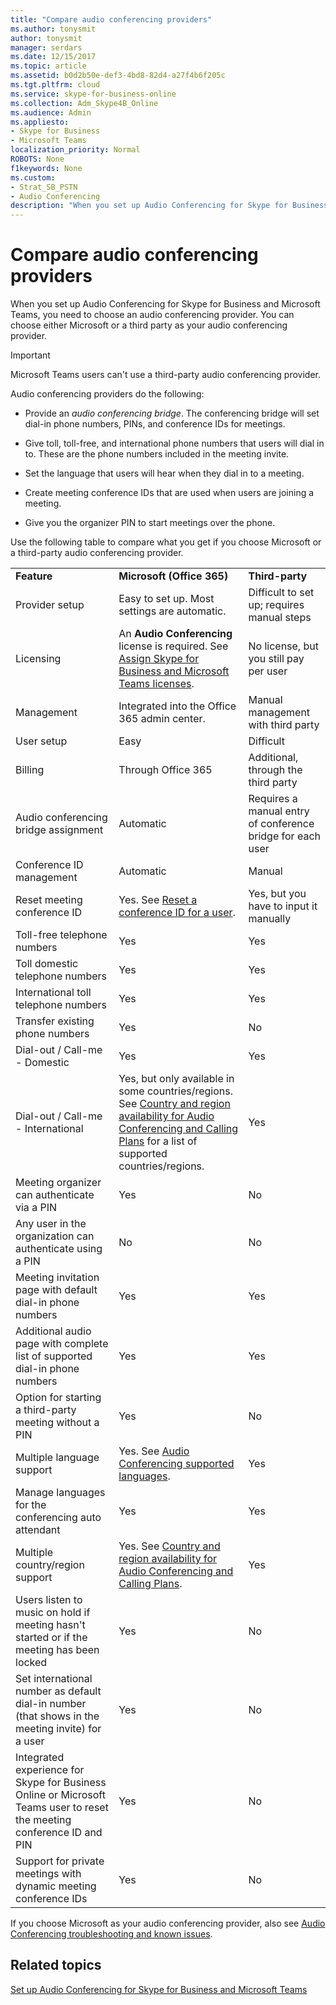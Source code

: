 ```yaml
---
title: "Compare audio conferencing providers"
ms.author: tonysmit
author: tonysmit
manager: serdars
ms.date: 12/15/2017
ms.topic: article
ms.assetid: b0d2b50e-def3-4bd8-82d4-a27f4b6f205c
ms.tgt.pltfrm: cloud
ms.service: skype-for-business-online
ms.collection: Adm_Skype4B_Online
ms.audience: Admin
ms.appliesto: 
- Skype for Business
- Microsoft Teams
localization_priority: Normal
ROBOTS: None
f1keywords: None
ms.custom:
- Strat_SB_PSTN
- Audio Conferencing
description: "When you set up Audio Conferencing for Skype for Business and Microsoft Teams, you need to choose an audio conferencing provider. You can choose either Microsoft or a third party as your audio conferencing provider."
---
```


# Compare audio conferencing providers

When you set up Audio Conferencing for Skype for Business and Microsoft Teams, you need to choose an audio conferencing provider. You can choose either Microsoft or a third party as your audio conferencing provider. 
  
> [!IMPORTANT]
> Microsoft Teams users can't use a third-party audio conferencing provider. 
  
Audio conferencing providers do the following: 
  
- Provide an *audio conferencing bridge*. The conferencing bridge will set dial-in phone numbers, PINs, and conference IDs for meetings.
    
- Give toll, toll-free, and international phone numbers that users will dial in to. These are the phone numbers included in the meeting invite.
    
- Set the language that users will hear when they dial in to a meeting.
    
- Create meeting conference IDs that are used when users are joining a meeting.
    
- Give you the organizer PIN to start meetings over the phone.
    
Use the following table to compare what you get if you choose Microsoft or a third-party audio conferencing provider.
  
||||
|:-----|:-----|:-----|
|**Feature** <br/> |**Microsoft (Office 365)** <br/> |**Third-party** <br/> |
|Provider setup  <br/> |Easy to set up. Most settings are automatic.  <br/> |Difficult to set up; requires manual steps  <br/> |
|Licensing  <br/> |An **Audio Conferencing** license is required. See [Assign Skype for Business and Microsoft Teams licenses](../skype-for-business-and-microsoft-teams-add-on-licensing/assign-skype-for-business-and-microsoft-teams-licenses.md).  <br/> |No license, but you still pay per user  <br/> |
|Management  <br/> |Integrated into the Office 365 admin center.  <br/> |Manual management with third party  <br/> |
|User setup  <br/> |Easy  <br/> |Difficult  <br/> |
|Billing  <br/> |Through Office 365  <br/> | Additional, through the third party <br/> |
|Audio conferencing bridge assignment  <br/> |Automatic  <br/> |Requires a manual entry of conference bridge for each user  <br/> |
|Conference ID management  <br/> |Automatic  <br/> |Manual  <br/> |
|Reset meeting conference ID  <br/> |Yes. See [Reset a conference ID for a user](reset-a-conference-id-for-a-user.md).  <br/> |Yes, but you have to input it manually  <br/> |
|Toll-free telephone numbers  <br/> |Yes  <br/> |Yes  <br/> |
|Toll domestic telephone numbers  <br/> |Yes  <br/> |Yes  <br/> |
|International toll telephone numbers  <br/> |Yes  <br/> |Yes  <br/> |
|Transfer existing phone numbers  <br/> |Yes  <br/> |No  <br/> |
|Dial-out / Call-me - Domestic  <br/> |Yes  <br/> |Yes  <br/> |
|Dial-out / Call-me - International  <br/> |Yes, but only available in some countries/regions. See [Country and region availability for Audio Conferencing and Calling Plans](../country-and-region-availability-for-audio-conferencing-and-calling-plans/country-and-region-availability-for-audio-conferencing-and-calling-plans.md) for a list of supported countries/regions. <br/> |Yes  <br/> |
|Meeting organizer can authenticate via a PIN  <br/> |Yes  <br/> |No  <br/> |
|Any user in the organization can authenticate using a PIN  <br/> |No  <br/> |No  <br/> |
|Meeting invitation page with default dial-in phone numbers  <br/> |Yes  <br/> |Yes  <br/> |
|Additional audio page with complete list of supported dial-in phone numbers  <br/> |Yes  <br/> |Yes  <br/> |
|Option for starting a third-party meeting without a PIN  <br/> |Yes  <br/> |No  <br/> |
|Multiple language support  <br/> |Yes. See [Audio Conferencing supported languages](audio-conferencing-supported-languages.md).  <br/> |Yes  <br/> |
|Manage languages for the conferencing auto attendant  <br/> |Yes  <br/> |Yes  <br/> |
|Multiple country/region support  <br/> |Yes. See [Country and region availability for Audio Conferencing and Calling Plans](../country-and-region-availability-for-audio-conferencing-and-calling-plans/country-and-region-availability-for-audio-conferencing-and-calling-plans.md).  <br/> |Yes  <br/> |
|Users listen to music on hold if meeting hasn't started or if the meeting has been locked  <br/> |Yes  <br/> |No  <br/> |
|Set international number as default dial-in number (that shows in the meeting invite) for a user  <br/> |Yes  <br/> |No  <br/> |
|Integrated experience for Skype for Business Online or Microsoft Teams user to reset the meeting conference ID and PIN  <br/> |Yes  <br/> |No  <br/> |
|Support for private meetings with dynamic meeting conference IDs  <br/> |Yes  <br/> |No  <br/> |
   
If you choose Microsoft as your audio conferencing provider, also see [Audio Conferencing troubleshooting and known issues](audio-conferencing-troubleshooting-and-known-issues.md).
  
## Related topics

[Set up Audio Conferencing for Skype for Business and Microsoft Teams](set-up-audio-conferencing.md)

